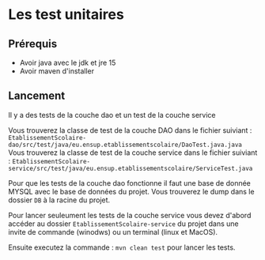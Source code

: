 # Les test unitaires

## Prérequis

- Avoir java avec le jdk et jre 15
- Avoir maven d'installer

## Lancement

Il y a des tests de la couche dao et un test de la couche service

Vous trouverez la classe de test de la couche DAO dans le fichier suiviant : `EtablissementScolaire-dao/src/test/java/eu.ensup.etablissementscolaire/DaoTest.java.java`
Vous trouverez la classe de test de la couche service dans le fichier suiviant : `EtablissementScolaire-service/src/test/java/eu.ensup.etablissementscolaire/ServiceTest.java`

Pour que les tests de la couche dao fonctionne il faut une base de donnée MYSQL avec le base de données du projet. Vous trouverez le dump dans le dossier `DB` à la racine du projet.

Pour lancer seuleument les tests de la couche service vous devez d'abord accéder au dossier `EtablissementScolaire-service` du projet dans une invite de commande (winodws) ou un terminal (linux et MacOS).

Ensuite executez la commande : `mvn clean test` pour lancer les tests.

